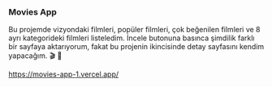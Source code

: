 ### Movies App
Bu projemde vizyondaki filmleri, popüler filmleri, çok beğenilen filmleri ve 8 ayrı kategorideki filmleri listeledim. İncele butonuna basınca şimdilik farklı bir sayfaya aktarıyorum, fakat bu projenin ikincisinde detay sayfasını kendim yapacağım. 🎬 🍿 

https://movies-app-1.vercel.app/
